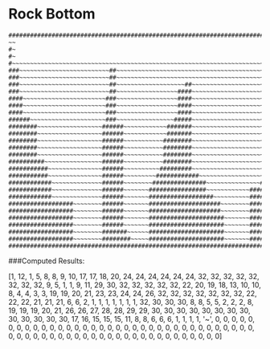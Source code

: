 Rock Bottom
===========  

    ####################################################################################################################
    ~~
    #~
    #~
    #~~~~~~~~~~~~~~~~~~~~~~~~~~~~~~~~~~~~~~~~~~~~~~~~~~~~~~~~~~~~~~~~~~~~~~~~~~~~~~~~~~~
    ###~~~~~~~~~~~~~~~~~~~~~~~~~##~~~~~~~~~~~~~~~~~~~~~~~~~~~~~~~~~~~~~~~~~~~~~~#######~
    ###~~~~~~~~~~~~~~~~~~~~~~~~~##~~~~~~~~~~~~~~~~~~~~~~~~~~~~~~~~~~~~~~~~~~~~~########~~~~~~~~~~~~~~~~~~~~~~~~~~~~~~~~~
    ###~~~~~~~~~~~~~~~~~~~~~~~~~##~~~~~~~~~~~~~~~~~~~##~~~~~~~~~~~~~~~~~~~~~~~~########~~~~~~~~~~~~~~~~~~~~~~~~~~~~~~~~~
    ###~~~~~~~~~~~~~~~~~~~~~~~~~##~~~~~~~~~~~~~~~~~####~~~~~~~~~~~~~~~~~~~~~~~~########~~~~~~~~###~~~~~~~~~~~~~~~~~~~~~~
    ####~~~~~~~~~~~~~~~~~~~~~~~###~~~~~~~~~~~~~~~~~####~~~~~~~~~~~~~~~~~~~~~~~~########~~~~~~~~###~~~~~~~~~~~~~~~~~~~~~~
    ####~~~~~~~~~~~~~~~~~~~~~~~###~~~~~~~~~~~~~~~~~####~~~~~~~~~~~~~~~~~~~~~~##########~~~~~~~~###~~~~~~~~~~~~~~~~~~~~~~
    ####~~~~~~~~~~~~~~~~~~~~~~~###~~~~~~~~~~~~~~~~~####~~~~~~~~~~~~~~~~~~~~~~##########~~~~~~#####~~~~~~~~~~~~~~~~~~~~~~
    ######~~~~~~~~~~~~~~~~~~~~~###~~~~~~~~~~~~~~~~#####~~~~~~~~~~~~~~~~~~~~~~##########~~~~~~#####~~~~~~~~~~~~~~~~~~~~~~
    ########~~~~~~~~~~~~~~~~~~######~~~~~~~~~~~~#######~~~~~~~~~~~~~~~~~~~~~~##########~~~~########~~~~~~~~~~~~~~~~~~~~~
    ########~~~~~~~~~~~~~~~~~~######~~~~~~~~~~~~#######~~~~~~~~~~~~~~~~~~~~~~##########~~~~########~~~~~~~~~~~~~~~~~~~~~
    ########~~~~~~~~~~~~~~~~~~######~~~~~~~~~~~########~~~~~~~~~~~~~~~~~~~~~~##########~~~~########~~~~~~~~~~~~~~~~~~~~~
    ########~~~~~~~~~~~~~~~~~~######~~~~~~~~~~~########~~~~~~~~~~~~~~~~~~~~~~##########~~~~########~~~~~~~~~~~~~~~~~~~~~
    ########~~~~~~~~~~~~~~~~~~######~~~~~~~~~~~########~~~~~~~~~~~~~~~~~~~~~~##########~~~~########~~~~~~~~~~~~~~~~~~~~~
    ##########~~~~~~~~~~~~~~~~######~~~~~~~~~~~########~~~~~~~~~~~~~~~~~~~~~~##########~~~~########~~~~~~~~~~~~~~~~~~~~~
    ###########~~~~~~~~~~~~~~~######~~~~~~~~~~#########~~~~~~~~~~~~~~~~~~~~~~##########~~~~########~~~~~~~~~~~~~~~~~~~~~
    ###########~~~~~~~~~~~~~~~######~~~~~~~~~############~~~~~~~~~~~~~~~~~~~~##########~~~~########~~~~~~~~~~~~~~~~~~~~~
    ############~~~~~~~~~~~~~~######~~~~~~~~###############~~~~~~~~~~~~~~~#############~~~~###########~~~~~~~~~~~~~~~~~~
    ############~~~~~~~~~~~~~~######~~~~~~~################~~~~~~~~~~~~################~~~~############~~~~~~~~~~~~~~~~~
    ############~~~~~~~~~~~~~~######~~~~~~~##################~~~~~~~~~~################~~~~#############~~~~~~~~~~~~~~~~
    ##################~~~~~~~~######~~~~~~~####################~~~~~~~~################~~~~#############~~~~~~~~~~~~~~~~
    ##################~~~~~~~~######~~~~~~~####################~~~~~~~~################~~~~#############~~~~~~~~~~~~~~~~
    ##################~~~~~~~~######~~~~~~~#####################~~~~~~~################~~~~#############~~~~~~~~~~~~~~~~
    ##################~~~~~~~~######~~~~~~~#####################~~~~~~~################~~~~###############~~~~~~~~~~~~~~
    ##################~~~~~~~~#######~~~~~~#####################~~~~~~~################~~~~################~~~~~~~~~~~~~
    ##################~~~~~~~~########~~~~~#####################~~~~~~~################~~~~####################~~~~~~~~~
    ####################################################################################################################  
      
      
      
###Computed Results:  

[1, 12, 1, 5, 8, 8, 9, 10, 17, 17, 18, 20, 24, 24, 24, 24, 24, 24, 32, 32, 32, 32, 32, 32, 32, 32, 9, 5, 1, 1, 9, 11, 29, 30, 32, 32, 32, 32, 32, 22, 20, 19, 18, 13, 10, 10, 8, 4, 4, 3, 3, 19, 19, 20, 21, 23, 23, 24, 24, 26, 32, 32, 32, 32, 32, 32, 32, 22, 22, 22, 21, 21, 21, 6, 6, 2, 1, 1, 1, 1, 1, 1, 1, 32, 30, 30, 30, 8, 8, 5, 5, 2, 2, 2, 8, 19, 19, 19, 20, 21, 26, 26, 27, 28, 28, 29, 29, 30, 30, 30, 30, 30, 30, 30, 30, 30, 30, 30, 30, 30, 17, 16, 15, 15, 15, 11, 8, 8, 6, 6, 6, 1, 1, 1, 1, '~', 0, 0, 0, 0, 0, 0, 0, 0, 0, 0, 0, 0, 0, 0, 0, 0, 0, 0, 0, 0, 0, 0, 0, 0, 0, 0, 0, 0, 0, 0, 0, 0, 0, 0, 0, 0, 0, 0, 0, 0, 0, 0, 0, 0, 0, 0, 0, 0, 0, 0, 0, 0, 0, 0, 0, 0, 0, 0, 0, 0, 0]






    
